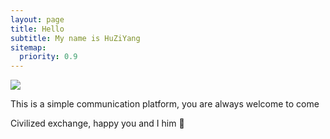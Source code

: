 ```yaml
---
layout: page
title: Hello
subtitle: My name is HuZiYang
sitemap:
  priority: 0.9
---
```


<img src="{{ '/assets/img/11111.jpg' | prepend: site.baseurl }}" id="about-img">

<div id="describe-text">
	<p>This is a simple communication platform, you are always welcome to come</p>
	<p>Civilized exchange, happy you and I him <strong>🍁 <a href="https://github.com/Hzyjywb/Hzyjywb.github.io"> </a> </strong></p>
</div>